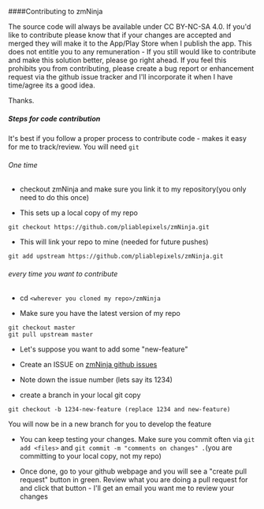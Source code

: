 ####Contributing to zmNinja

The source code will always be available under CC BY-NC-SA 4.0. If you'd like to contribute please know that if your changes are accepted and merged they will make it to the App/Play Store when I publish the app. This does not entitle you to any remuneration - If you still would like to contribute and make this solution better, please go right ahead. If you feel this prohibits you from contributing, please create a bug report or enhancement request via the github issue tracker and I'll incorporate it when I have time/agree its a good idea.

Thanks.


##### Steps for code contribution

It's best if you follow a proper process to contribute code - makes it easy for me to track/review. You will need `git` 

###### One time 
* checkout zmNinja and make sure you link it to my repository(you only need to do this once) 

* This sets up a local copy of my repo
```
git checkout https://github.com/pliablepixels/zmNinja.git
```
* This will link your repo to mine (needed for future pushes)
```
git add upstream https://github.com/pliablepixels/zmNinja.git
```


###### every time you want to contribute
* cd `<wherever you cloned my repo>/zmNinja`

* Make sure you have the latest version of my repo

```
git checkout master
git pull upstream master

```

* Let's suppose you want to add some "new-feature"

* Create an ISSUE on [zmNinja github issues](https://github.com/pliablepixels/zmNinja/issues)

* Note down the issue number (lets say its 1234)

* create a branch in your local git copy
```
git checkout -b 1234-new-feature (replace 1234 and new-feature)
```

You will now be in a new branch for you to develop the feature

* You can keep testing your changes. Make sure you commit often via `git add <files>` and `git commit -m "comments on changes" .`(you are committing to your local copy, not my repo)

* Once done, go to your github webpage and you will see a "create pull request" button in green. Review what you are doing a pull request for and click that button - I'll get an email you want me to review your changes





